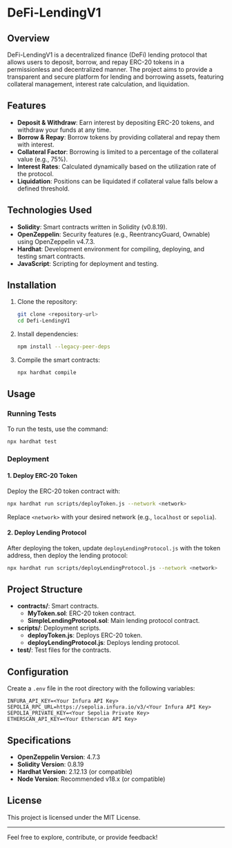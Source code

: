 # DeFi-LendingV1

## Overview
DeFi-LendingV1 is a decentralized finance (DeFi) lending protocol that allows users to deposit, borrow, and repay ERC-20 tokens in a permissionless and decentralized manner. The project aims to provide a transparent and secure platform for lending and borrowing assets, featuring collateral management, interest rate calculation, and liquidation.

## Features
- **Deposit & Withdraw**: Earn interest by depositing ERC-20 tokens, and withdraw your funds at any time.
- **Borrow & Repay**: Borrow tokens by providing collateral and repay them with interest.
- **Collateral Factor**: Borrowing is limited to a percentage of the collateral value (e.g., 75%).
- **Interest Rates**: Calculated dynamically based on the utilization rate of the protocol.
- **Liquidation**: Positions can be liquidated if collateral value falls below a defined threshold.

## Technologies Used
- **Solidity**: Smart contracts written in Solidity (v0.8.19).
- **OpenZeppelin**: Security features (e.g., ReentrancyGuard, Ownable) using OpenZeppelin v4.7.3.
- **Hardhat**: Development environment for compiling, deploying, and testing smart contracts.
- **JavaScript**: Scripting for deployment and testing.

## Installation
1. Clone the repository:
   ```sh
   git clone <repository-url>
   cd Defi-LendingV1
   ```

2. Install dependencies:
   ```sh
   npm install --legacy-peer-deps
   ```

3. Compile the smart contracts:
   ```sh
   npx hardhat compile
   ```

## Usage
### Running Tests
To run the tests, use the command:
```sh
npx hardhat test
```

### Deployment
#### 1. Deploy ERC-20 Token
Deploy the ERC-20 token contract with:
```sh
npx hardhat run scripts/deployToken.js --network <network>
```
Replace `<network>` with your desired network (e.g., `localhost` or `sepolia`).

#### 2. Deploy Lending Protocol
After deploying the token, update `deployLendingProtocol.js` with the token address, then deploy the lending protocol:
```sh
npx hardhat run scripts/deployLendingProtocol.js --network <network>
```

## Project Structure
- **contracts/**: Smart contracts.
  - **MyToken.sol**: ERC-20 token contract.
  - **SimpleLendingProtocol.sol**: Main lending protocol contract.
- **scripts/**: Deployment scripts.
  - **deployToken.js**: Deploys ERC-20 token.
  - **deployLendingProtocol.js**: Deploys lending protocol.
- **test/**: Test files for the contracts.

## Configuration
Create a `.env` file in the root directory with the following variables:
```
INFURA_API_KEY=<Your Infura API Key>
SEPOLIA_RPC_URL=https://sepolia.infura.io/v3/<Your Infura API Key>
SEPOLIA_PRIVATE_KEY=<Your Sepolia Private Key>
ETHERSCAN_API_KEY=<Your Etherscan API Key>
```

## Specifications
- **OpenZeppelin Version**: 4.7.3
- **Solidity Version**: 0.8.19
- **Hardhat Version**: 2.12.13 (or compatible)
- **Node Version**: Recommended v18.x (or compatible)

## License
This project is licensed under the MIT License.

---

Feel free to explore, contribute, or provide feedback!

